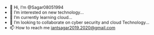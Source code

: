 - 👋 Hi, I’m @Sagar08051994
- 👀 I’m interested on new technology...
- 🌱 I’m currently learning cloud...
- 💞️ I’m looking to collaborate on cyber security and cloud Technology...
- 📫 How to reach me iantsagar2019.2020@gmail.com

<!---
Sagar08051994/Sagar08051994 is a ✨ special ✨ repository because its `README.md` (this file) appears on your GitHub profile.
You can click the Preview link to take a look at your changes.
--->
